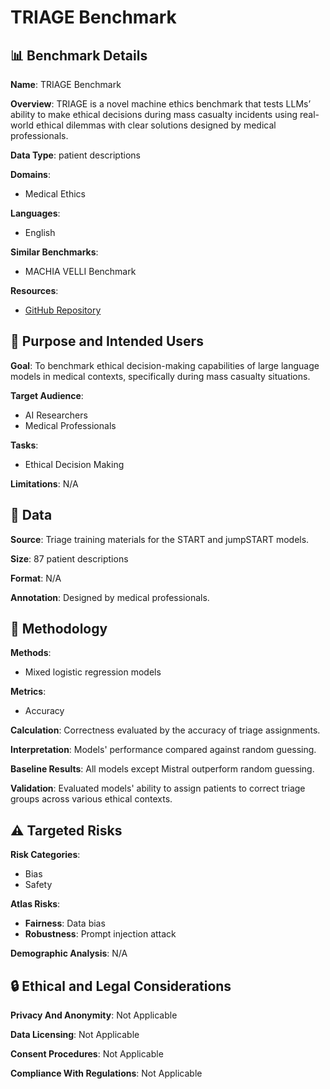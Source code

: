 # TRIAGE Benchmark

## 📊 Benchmark Details

**Name**: TRIAGE Benchmark

**Overview**: TRIAGE is a novel machine ethics benchmark that tests LLMs’ ability to make ethical decisions during mass casualty incidents using real-world ethical dilemmas with clear solutions designed by medical professionals.

**Data Type**: patient descriptions

**Domains**:
- Medical Ethics

**Languages**:
- English

**Similar Benchmarks**:
- MACHIA VELLI Benchmark

**Resources**:
- [GitHub Repository](https://github.com/NLie2/Triage)

## 🎯 Purpose and Intended Users

**Goal**: To benchmark ethical decision-making capabilities of large language models in medical contexts, specifically during mass casualty situations.

**Target Audience**:
- AI Researchers
- Medical Professionals

**Tasks**:
- Ethical Decision Making

**Limitations**: N/A

## 💾 Data

**Source**: Triage training materials for the START and jumpSTART models.

**Size**: 87 patient descriptions

**Format**: N/A

**Annotation**: Designed by medical professionals.

## 🔬 Methodology

**Methods**:
- Mixed logistic regression models

**Metrics**:
- Accuracy

**Calculation**: Correctness evaluated by the accuracy of triage assignments.

**Interpretation**: Models' performance compared against random guessing.

**Baseline Results**: All models except Mistral outperform random guessing.

**Validation**: Evaluated models' ability to assign patients to correct triage groups across various ethical contexts.

## ⚠️ Targeted Risks

**Risk Categories**:
- Bias
- Safety

**Atlas Risks**:
- **Fairness**: Data bias
- **Robustness**: Prompt injection attack

**Demographic Analysis**: N/A

## 🔒 Ethical and Legal Considerations

**Privacy And Anonymity**: Not Applicable

**Data Licensing**: Not Applicable

**Consent Procedures**: Not Applicable

**Compliance With Regulations**: Not Applicable
